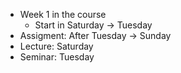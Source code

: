 - Week 1 in the course
	- Start in Saturday -> Tuesday
- Assigment: After Tuesday -> Sunday
- Lecture: Saturday
- Seminar: Tuesday